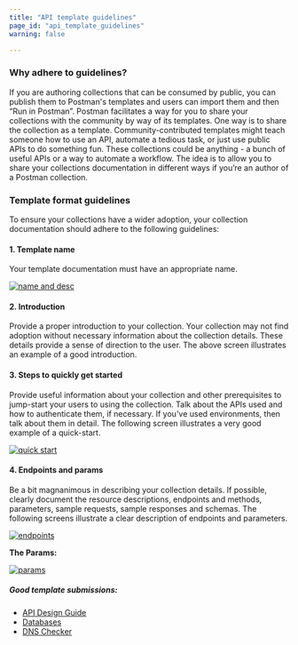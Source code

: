 ```yaml
---
title: "API template guidelines"
page_id: "api_template_guidelines"
warning: false

---
```


### Why adhere to guidelines?

If you are authoring collections that can be consumed by public, you can publish them to Postman's templates and users can import them and then “Run in Postman”. Postman facilitates a way for you to share your collections with the community by way of its templates. One way is to share the collection as a template. Community-contributed templates might teach someone how to use an API, automate a tedious task, or just use public APIs to do something fun. These collections could be anything - a bunch of useful APIs or a way to automate a workflow. The idea is to allow you to share your collections documentation in different ways if you’re an author of a Postman collection. 

### Template format guidelines

To ensure your collections have a wider adoption, your collection documentation should adhere to the following guidelines:

#### 1. Template name
   
Your template documentation must have an appropriate name.

   [![name and desc](https://s3.amazonaws.com/postman-static-getpostman-com/postman-docs/API-Network-Templates1.png)](https://s3.amazonaws.com/postman-static-getpostman-com/postman-docs/API-Network-Templates1.png)

#### 2. Introduction

Provide a proper introduction to your collection. Your collection may not find adoption without necessary information about the collection details. These details provide a sense of direction to the user. The above screen illustrates an example of a good introduction. 

#### 3. Steps to quickly get started

Provide useful information about your collection and other prerequisites to jump-start your users to using the collection. Talk about the APIs used and how to authenticate them, if necessary. If you've used environments, then talk about them in detail. The following screen illustrates a very good example of a quick-start. 

[![quick start](https://s3.amazonaws.com/postman-static-getpostman-com/postman-docs/API-Network-Templates2.png)](https://s3.amazonaws.com/postman-static-getpostman-com/postman-docs/API-Network-Templates2.png)


#### 4. Endpoints and params

Be a bit magnanimous in describing your collection details. If possible, clearly document the resource descriptions, endpoints and methods, parameters, sample requests, sample responses and schemas. The following screens illustrate a clear description of endpoints and parameters. 

[![endpoints](https://s3.amazonaws.com/postman-static-getpostman-com/postman-docs/API-Network-Templates3a.png)](https://s3.amazonaws.com/postman-static-getpostman-com/postman-docs/API-Network-Templates3a.png)

**The Params:**

[![params](https://s3.amazonaws.com/postman-static-getpostman-com/postman-docs/API-Network-Templates4.png)](https://s3.amazonaws.com/postman-static-getpostman-com/postman-docs/API-Network-Templates4.png)


##### Good template submissions:

- [API Design Guide](https://documenter.getpostman.com/view/1372588/S1LsZqc9?version=latest)
- [Databases](https://documenter.getpostman.com/view/5922408/RznJmGfn?version=latest)
- [DNS Checker](https://documenter.getpostman.com/view/3967924/RW1bozWL?version=latest)